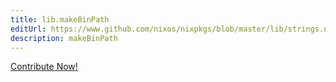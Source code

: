 ```yaml
---
title: lib.makeBinPath
editUrl: https://www.github.com/nixos/nixpkgs/blob/master/lib/strings.nix#L264C5
description: makeBinPath
---
```


<a href="https://www.github.com/nixos/nixpkgs/blob/master/lib/strings.nix#L264C5">Contribute Now!</a>
